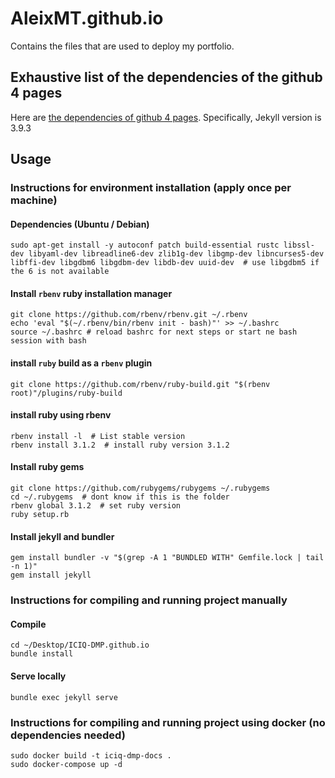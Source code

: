 # AleixMT.github.io
Contains the files that are used to deploy my portfolio.

## Exhaustive list of the dependencies of the github 4 pages
Here are [the dependencies of github 4 pages](https://pages.github.com/versions/). Specifically, Jekyll version is 3.9.3


## Usage
### Instructions for environment installation (apply once per machine)
#### Dependencies (Ubuntu / Debian)
```shell
sudo apt-get install -y autoconf patch build-essential rustc libssl-dev libyaml-dev libreadline6-dev zlib1g-dev libgmp-dev libncurses5-dev libffi-dev libgdbm6 libgdbm-dev libdb-dev uuid-dev  # use libgdbm5 if the 6 is not available
```

#### Install `rbenv` ruby installation manager
```shell
git clone https://github.com/rbenv/rbenv.git ~/.rbenv
echo 'eval "$(~/.rbenv/bin/rbenv init - bash)"' >> ~/.bashrc
source ~/.bashrc # reload bashrc for next steps or start ne bash session with bash
```

#### install `ruby` build as a `rbenv` plugin
```shell
git clone https://github.com/rbenv/ruby-build.git "$(rbenv root)"/plugins/ruby-build
```

#### install ruby using rbenv
```shell
rbenv install -l  # List stable version
rbenv install 3.1.2  # install ruby version 3.1.2
```

#### Install ruby gems
```shell
git clone https://github.com/rubygems/rubygems ~/.rubygems
cd ~/.rubygems  # dont know if this is the folder
rbenv global 3.1.2  # set ruby version
ruby setup.rb
```

#### Install jekyll and bundler
```shell
gem install bundler -v "$(grep -A 1 "BUNDLED WITH" Gemfile.lock | tail -n 1)"
gem install jekyll
```

### Instructions for compiling and running project manually
#### Compile
```shell
cd ~/Desktop/ICIQ-DMP.github.io
bundle install
```

#### Serve locally
```shell
bundle exec jekyll serve
```

### Instructions for compiling and running project using docker (no dependencies needed)
```shell
sudo docker build -t iciq-dmp-docs .
sudo docker-compose up -d
```



